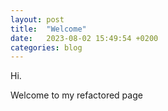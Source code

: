 ```yaml
---
layout: post
title:  "Welcome"
date:   2023-08-02 15:49:54 +0200
categories: blog
---
```


Hi.

Welcome to my refactored page
